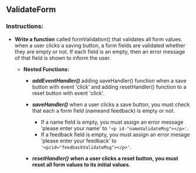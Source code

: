 ## ValidateForm
### Instructions:
- **Write a function** called formValidation() that validates all form values. when a user clicks a
saving button, a form fields are validated whether they are empty or not. If each field is an
empty, then an error message of that field is shown to inform the user. 

    - **Nested Functions:**
        - ***addEventHandler()*** adding saveHandler() function when a save button with event 'click' and adding resetHandler() function to a reset  button with event 'click'.
        
        - ***saveHandler()*** when a user clicks a save button, you must check that each a form field (nameand feedback) is empty or not.
            - If a name field is empty, you must assign an error message 'please enter your name' to `'<p id-"nameValidateMsg"></p>'`.
            - If a feedback field is empty, you must assign an error mesage 'please enter your feedback' to `'<pcid="feedbackValidateMsg"></p>'`.
        
        - ***resetHandler()*** **when a user clicks a reset button, you must reset all form values to its initial values.**
